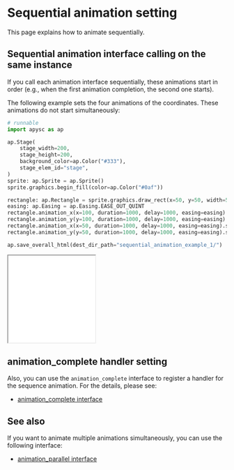 # Sequential animation setting

This page explains how to animate sequentially.

## Sequential animation interface calling on the same instance

If you call each animation interface sequentially, these animations start in order (e.g., when the first animation completion, the second one starts).

The following example sets the four animations of the coordinates. These animations do not start simultaneously:

```py
# runnable
import apysc as ap

ap.Stage(
    stage_width=200,
    stage_height=200,
    background_color=ap.Color("#333"),
    stage_elem_id="stage",
)
sprite: ap.Sprite = ap.Sprite()
sprite.graphics.begin_fill(color=ap.Color("#0af"))

rectangle: ap.Rectangle = sprite.graphics.draw_rect(x=50, y=50, width=50, height=50)
easing: ap.Easing = ap.Easing.EASE_OUT_QUINT
rectangle.animation_x(x=100, duration=1000, delay=1000, easing=easing).start()
rectangle.animation_y(y=100, duration=1000, delay=1000, easing=easing).start()
rectangle.animation_x(x=50, duration=1000, delay=1000, easing=easing).start()
rectangle.animation_y(y=50, duration=1000, delay=1000, easing=easing).start()

ap.save_overall_html(dest_dir_path="sequential_animation_example_1/")
```

<iframe src="static/sequential_animation_example_1/index.html" width="200" height="200"></iframe>

## animation_complete handler setting

Also, you can use the `animation_complete` interface to register a handler for the sequence animation. For the details, please see:

- [animation_complete interface](animation_complete.md)

## See also

If you want to animate multiple animations simultaneously, you can use the following interface:

- [animation_parallel interface](animation_parallel.md)